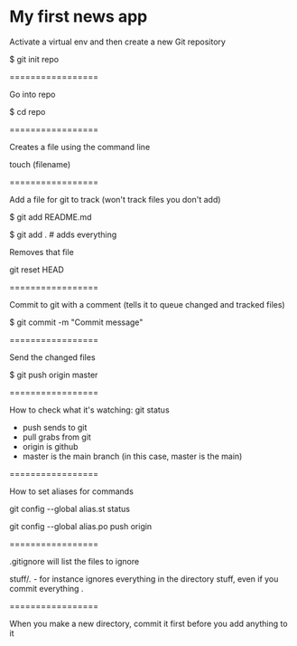 My first news app
=================

Activate a virtual env and then create a new Git repository

$ git init repo

=================

Go into repo

$ cd repo

=================

Creates a file using the command line

touch (filename)

=================

Add a file for git to track (won't track files you don't add)

$ git add README.md

$ git add . # adds everything

Removes that file

git reset HEAD <file>

=================

Commit to git with a comment (tells it to queue changed and tracked files)

$ git commit -m "Commit message"

=================

Send the changed files

$ git push origin master

=================

How to check what it's watching: git status

- push sends to git
- pull grabs from git
- origin is github
- master is the main branch (in this case, master is the main)

=================

How to set aliases for commands

git config --global alias.st status

git config --global alias.po push origin

=================

.gitignore will list the files to ignore

stuff/*.* - for instance ignores everything in the directory stuff, even if you commit everything .

=================

When you make a new directory, commit it first before you add anything to it


